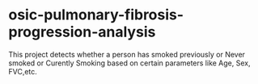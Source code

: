 # osic-pulmonary-fibrosis-progression-analysis

This project detects whether a person has smoked previously or Never smoked or Curently Smoking based on certain parameters like Age, Sex, FVC,etc.
